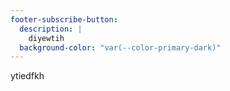 ```yaml
---
footer-subscribe-button:
  description: |
    diyewtih
  background-color: "var(--color-primary-dark)"
---
```

ytiedfkh
